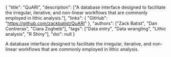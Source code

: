 {
  "title": "QuARI",
  "description": ["A database interface designed to facilitate the irregular, iterative, and non-linear workflows that are commonly employed in lithic analysis."],
  "links": {
    "GitHub": "https://github.com/zackbatist/QuARI"
  },
  "authors": ["Zack Batist", "Dan Contreras", "Ciara Zogheib"],
  "tags": ["Data entry", "Data wrangling", "Lithic analysis", "R Shiny"],
  "doi": null
}

<!-- Generated by csv2md.R – do not edit by hand -->

A database interface designed to facilitate the irregular, iterative, and non-linear workflows that are commonly employed in lithic analysis.